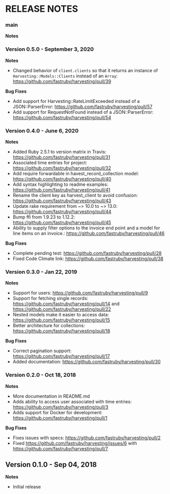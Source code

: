 # RELEASE NOTES

### main 

**Notes**

### Version 0.5.0 - September 3, 2020 

**Notes**
- Changed behavior of `client.clients` so that it returns an instance of `Harvesting::Models::Clients` instead of an `Array`: https://github.com/fastruby/harvesting/pull/39

**Bug Fixes**
- Add support for Harvesting::RateLimitExceeded instead of a JSON::ParserError: https://github.com/fastruby/harvesting/pull/57
- Add support for RequestNotFound instead of a JSON::ParserError: https://github.com/fastruby/harvesting/pull/54

### Version 0.4.0 - June 6, 2020

**Notes**
- Added Ruby 2.5.1 to version matrix in Travis: https://github.com/fastruby/harvesting/pull/31
- Associated time entries for project: https://github.com/fastruby/harvesting/pull/32
- Add require forwardable in havest_record_collection model: https://github.com/fastruby/harvesting/pull/40
- Add syntax highlighting to readme examples: https://github.com/fastruby/harvesting/pull/41
- Rename the client key as harvest_client to avoid confusion: https://github.com/fastruby/harvesting/pull/43
- Update rake requirement from ~> 10.0 to ~> 13.0: https://github.com/fastruby/harvesting/pull/44
- Bump ffi from 1.9.23 to 1.12.2: https://github.com/fastruby/harvesting/pull/45
- Ability to supply filter options to the invoice end point and a model for line items on an invoice.: https://github.com/fastruby/harvesting/pull/46

**Bug Fixes**

- Complete pending test: https://github.com/fastruby/harvesting/pull/28
- Fixed Code Climate link: https://github.com/fastruby/harvesting/pull/38


### Version 0.3.0 - Jan 22, 2019

**Notes**

- Support for users: https://github.com/fastruby/harvesting/pull/9
- Support for fetching single records: https://github.com/fastruby/harvesting/pull/14 and https://github.com/fastruby/harvesting/pull/22
- Nested models make it easier to access data: https://github.com/fastruby/harvesting/pull/15
- Better architecture for collections: https://github.com/fastruby/harvesting/pull/18

**Bug Fixes**

- Correct pagination support: https://github.com/fastruby/harvesting/pull/17
- Added documentation: https://github.com/fastruby/harvesting/pull/30

### Version 0.2.0 - Oct 18, 2018

**Notes**

- More documentation in README.md
- Adds ability to access user associated with time entries: https://github.com/fastruby/harvesting/pull/3
- Adds support for Docker for development: https://github.com/fastruby/harvesting/pull/1

**Bug Fixes**

- Fixes issues with specs: https://github.com/fastruby/harvesting/pull/2
- Fixed https://github.com/fastruby/harvesting/issues/6 with https://github.com/fastruby/harvesting/pull/7

## Version 0.1.0 - Sep 04, 2018

**Notes**

- Initial release
